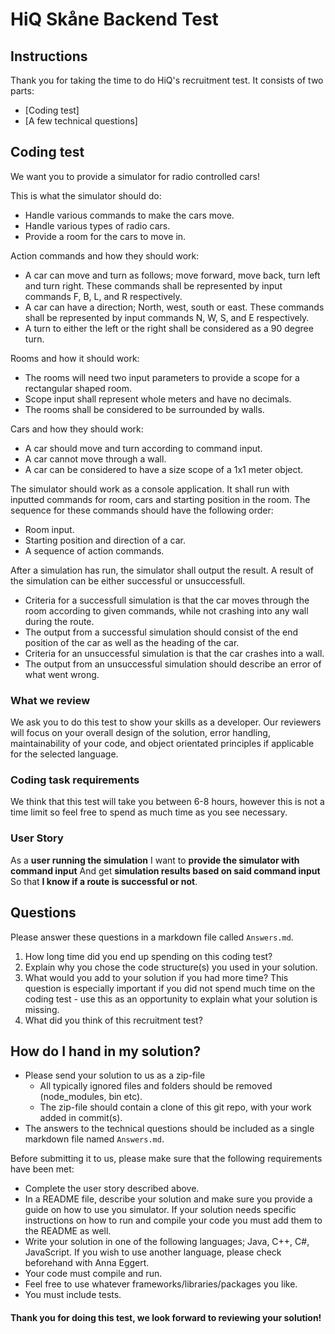 # HiQ Skåne Backend Test #

## Instructions ##
Thank you for taking the time to do HiQ's recruitment test. It consists of two parts:
- [Coding test]
- [A few technical questions]

## Coding test
We want you to provide a simulator for radio controlled cars!

This is what the simulator should do:
* Handle various commands to make the cars move.
* Handle various types of radio cars.
* Provide a room for the cars to move in.

Action commands and how they should work:
* A car can move and turn as follows; move forward, move back, turn left and turn right. These commands shall be represented by input commands F, B, L, and R respectively.
* A car can have a direction; North, west, south or east. These commands shall be represented by input commands N, W, S, and E respectively.
* A turn to either the left or the right shall be considered as a 90 degree turn.

Rooms and how it should work:
* The rooms will need two input parameters to provide a scope for a rectangular shaped room.
* Scope input shall represent whole meters and have no decimals.
* The rooms shall be considered to be surrounded by walls.

Cars and how they should work:
* A car should move and turn according to command input.
* A car cannot move through a wall.
* A car can be considered to have a size scope of a 1x1 meter object.

The simulator should work as a console application. It shall run with inputted commands for room, cars and starting position in the room. The sequence for these commands should have the following order:
* Room input.
* Starting position and direction of a car.
* A sequence of action commands.

After a simulation has run, the simulator shall output the result. A result of the simulation can be either successful or unsuccessfull. 
* Criteria for a successfull simulation is that the car moves through the room according to given commands, while not crashing into any wall during the route. 
* The output from a successful simulation should consist of the end position of the car as well as the heading of the car.
* Criteria for an unsuccessful simulation is that the car crashes into a wall.
* The output from an unsuccessful simulation should describe an error of what went wrong.

### What we review
We ask you to do this test to show your skills as a developer. Our reviewers will focus on your overall design of the solution, error handling, maintainability of your code, and object orientated principles if applicable for the selected language.

### Coding task requirements
We think that this test will take you between 6-8 hours, however this is not a time limit so feel free to spend as much time as you see necessary.


### User Story
As a **user running the simulation**
I want to **provide the simulator with command input**
And get **simulation results based on said command input**
So that **I know if a route is successful or not**.

## Questions
Please answer these questions in a markdown file called `Answers.md`.

1. How long time did you end up spending on this coding test?
2. Explain why you chose the code structure(s) you used in your solution.
3. What would you add to your solution if you had more time? This question is especially important if you did not spend much time on the coding test - use this as an opportunity to explain what your solution is missing.
4. What did you think of this recruitment test?

## How do I hand in my solution? ##
* Please send your solution to us as a zip-file 
    * All typically ignored files and folders should be removed (node_modules, bin etc).
    * The zip-file should contain a clone of this git repo, with your work added in commit(s).
* The answers to the technical questions should be included as a single markdown file named `Answers.md`.

Before submitting it to us, please make sure that the following requirements have been met:
* Complete the user story described above.
* In a README file, describe your solution and make sure you provide a guide on how to use you simulator. If your solution needs specific instructions on how to run and compile your code you must add them to the README as well.
* Write your solution in one of the following languages; Java, C++, C#, JavaScript. If you wish to use another language, please check beforehand with Anna Eggert.
* Your code must compile and run.
* Feel free to use whatever frameworks/libraries/packages you like.
* You must include tests.

#### Thank you for doing this test, we look forward to reviewing your solution!
